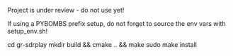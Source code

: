 Project is under review - do not use yet!

If using a PYBOMBS prefix setup, do not forget to source the env vars with setup_env.sh!

cd gr-sdrplay
mkdir build && cmake .. && make
sudo make install


